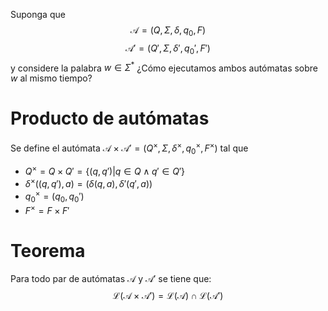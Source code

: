 Suponga que
$$\mathcal{A}=(Q,\Sigma,\delta,q_0,F)$$
$$\mathcal{A'}=(Q',\Sigma,\delta',q_0',F')$$
y considere la palabra $w\in\Sigma^*$
¿Cómo ejecutamos ambos autómatas sobre $w$ al mismo tiempo? 
# Producto de autómatas
Se define el autómata $\mathcal{A}\times\mathcal{A}'=(Q^{\times},\Sigma,\delta^{\times},q_0^{\times},F^{\times})$ tal que
- $Q^{\times}=Q\times Q'=\{(q,q')|q\in Q \wedge q'\in Q'\}$
- $\delta^{\times}((q,q'),a)=(\delta(q,a),\delta'(q',a))$
- $q_0^{\times}=(q_0,q_0')$
- $F^{\times}=F\times F'$
# Teorema
Para todo par de autómatas $\mathcal{A}$ y $\mathcal{A}'$ se tiene que:
$$
\mathcal{L}(\mathcal{A}\times\mathcal{A}')=\mathcal{L}(\mathcal{A})\cap\mathcal{L}(\mathcal{A}')
$$
